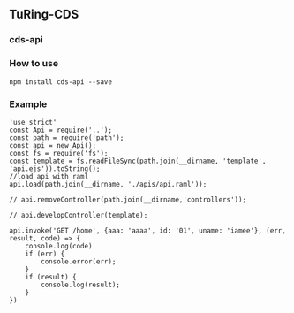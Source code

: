 ## TuRing-CDS

### cds-api

### How to use

    npm install cds-api --save
    
### Example

    'use strict'
    const Api = require('..');
    const path = require('path');
    const api = new Api();
    const fs = require('fs');
    const template = fs.readFileSync(path.join(__dirname, 'template', 'api.ejs')).toString();
    //load api with raml
    api.load(path.join(__dirname, './apis/api.raml'));
    
    // api.removeController(path.join(__dirname,'controllers'));
    
    // api.developController(template);
    
    api.invoke('GET /home', {aaa: 'aaaa', id: '01', uname: 'iamee'}, (err, result, code) => {
        console.log(code)
        if (err) {
            console.error(err);
        }
        if (result) {
            console.log(result);
        }
    })